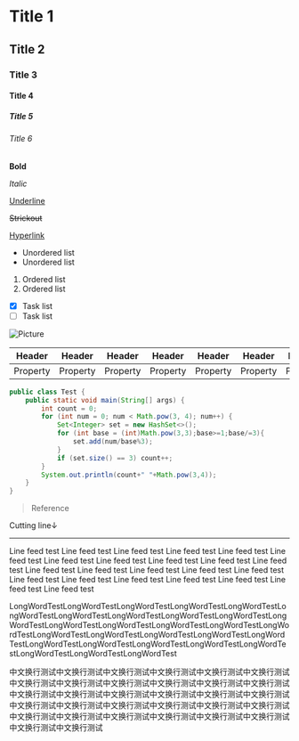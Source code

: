 # Title 1

## Title 2

### Title 3

#### Title 4

##### Title 5

###### Title 6

**Bold**

_Italic_

<u>Underline</u>

~~Strickout~~

[Hyperlink](https://lisnote.com)

- Unordered list
- Unordered list

1. Ordered list
2. Ordered list

- [x] Task list
- [ ] Task list

![Picture](/favicon.ico)

| Header   | Header   | Header   | Header   | Header   | Header   | Header   | Header   | Header   | Header   |
| -------- | -------- | -------- | -------- | -------- | -------- | -------- | -------- | -------- | -------- |
| Property | Property | Property | Property | Property | Property | Property | Property | Property | Property |

```java
public class Test {
    public static void main(String[] args) {
        int count = 0;
        for (int num = 0; num < Math.pow(3, 4); num++) {
            Set<Integer> set = new HashSet<>();
            for (int base = (int)Math.pow(3,3);base>=1;base/=3){
                set.add(num/base%3);
            }
            if (set.size() == 3) count++;
        }
        System.out.println(count+" "+Math.pow(3,4));
    }
}
```

> Reference

Cutting line↓

---

Line feed test Line feed test Line feed test Line feed test Line feed test Line feed test Line feed test Line feed test Line feed test Line feed test Line feed test Line feed test Line feed test Line feed test Line feed test Line feed test Line feed test Line feed test Line feed test Line feed test Line feed test Line feed test Line feed test

LongWordTestLongWordTestLongWordTestLongWordTestLongWordTestLongWordTestLongWordTestLongWordTestLongWordTestLongWordTestLongWordTestLongWordTestLongWordTestLongWordTestLongWordTestLongWordTestLongWordTestLongWordTestLongWordTestLongWordTestLongWordTestLongWordTestLongWordTestLongWordTestLongWordTestLongWordTestLongWordTestLongWordTestLongWordTest

中文换行测试中文换行测试中文换行测试中文换行测试中文换行测试中文换行测试中文换行测试中文换行测试中文换行测试中文换行测试中文换行测试中文换行测试中文换行测试中文换行测试中文换行测试中文换行测试中文换行测试中文换行测试中文换行测试中文换行测试中文换行测试中文换行测试中文换行测试中文换行测试中文换行测试中文换行测试中文换行测试中文换行测试中文换行测试中文换行测试中文换行测试中文换行测试
